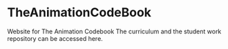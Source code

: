 # TheAnimationCodeBook
Website for The Animation Codebook
The curriculum and the student work repository can be accessed here.
